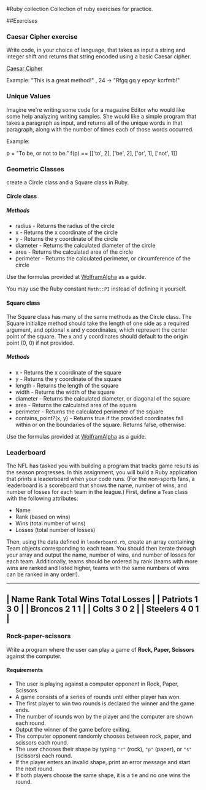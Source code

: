 #Ruby collection
Collection of ruby exercises for practice.

##Exercises

### Caesar Cipher exercise

Write code, in your choice of language, that takes as input a string and integer shift and returns that string encoded using a basic Caesar cipher.

[Caesar Cipher](https://en.wikipedia.org/wiki/Caesar_cipher)

Example: "This is a great method!" , 24 -> "Rfgq gq y epcyr kcrfmb!"

### Unique Values

Imagine we're writing some code for a magazine Editor who would like some help analyzing writing samples. She would like a simple program that takes a paragraph as input, and returns all of the unique words in that paragraph, along with the number of times each of those words occurred.

Example:

p = "To be, or not to be."
      f(p) == [['to', 2], ['be', 2], ['or', 1], ['not', 1]]

### Geometric Classes
create a Circle class and a Square class in Ruby.
#### Circle class

##### Methods

* radius - Returns the radius of the circle
* x - Returns the x coordinate of the circle
* y - Returns the y coordinate of the circle
* diameter - Returns the calculated diameter of the circle
* area - Returns the calculated area of the circle
* perimeter - Returns the calculated perimeter, or circumference of the circle

Use the formulas provided at [WolframAlpha](https://www.wolframalpha.com/input/?i=circle) as a guide.

You may use the Ruby constant `Math::PI` instead of defining it yourself.


#### Square class

The Square class has many of the same methods as the Circle class. The Square initialize method should take the length of one side as a required argument, and optional x and y coordinates, which represent the center point of the square. The x and y coordinates should default to the origin point (0, 0) if not provided.


##### Methods

* x - Returns the x coordinate of the square
* y - Returns the y coordinate of the square
* length - Returns the length of the square
* width - Returns the width of the square
* diameter - Returns the calculated diameter, or diagonal of the square
* area - Returns the calculated area of the square
* perimeter - Returns the calculated perimeter of the square
* contains_point?(x, y) - Returns true if the provided coordinates fall within or on the boundaries of the square. Returns false, otherwise.

Use the formulas provided at [WolframAlpha](https://www.wolframalpha.com/input/?i=square) as a guide.

### Leaderboard
The NFL has tasked you with building a program that tracks game results as the season progresses. In this assignment, you will build a Ruby application that prints a leaderboard when your code runs. (For the non-sports fans, a leaderboard is a scoreboard that shows the name, number of wins, and number of losses for each team in the league.) First, define a `Team` class with the following attributes:

- Name
- Rank (based on wins)
- Wins (total number of wins)
- Losses (total number of losses)

Then, using the data defined in `leaderboard.rb`, create an array containing Team objects corresponding to each team. You should then iterate through your array and output the name, number of wins, and number of losses for each team. Additionally, teams should be ordered by rank (teams with more wins are ranked and listed higher, teams with the same numbers of wins can be ranked in any order!).

--------------------------------------------------
| Name      Rank      Total Wins    Total Losses |
| Patriots  1         3             0            |
| Broncos   2         1             1            |
| Colts     3         0             2            |
| Steelers  4         0             1            |
--------------------------------------------------

### Rock-paper-scissors

Write a program where the user can play a game of **Rock, Paper, Scissors** against the computer.
#### Requirements

* The user is playing against a computer opponent in Rock, Paper, Scissors.
* A game consists of a series of rounds until either player has won.
* The first player to win two rounds is declared the winner and the game ends.
* The number of rounds won by the player and the computer are shown each round.
* Output the winner of the game before exiting.
* The computer opponent randomly chooses between rock, paper, and scissors each round.
* The user chooses their shape by typing `"r"` (rock), `"p"` (paper), or `"s"` (scissors) each round.
* If the player enters an invalid shape, print an error message and start the next round.
* If both players choose the same shape, it is a tie and no one wins the round.
